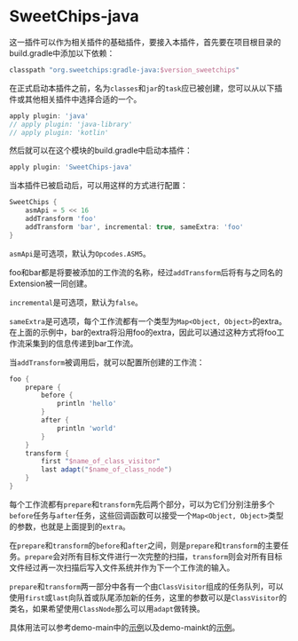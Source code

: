 # SweetChips-java

这一插件可以作为相关插件的基础插件，要接入本插件，首先要在项目根目录的build.gradle中添加以下依赖：

``` groovy
classpath "org.sweetchips:gradle-java:$version_sweetchips"
```

在正式启动本插件之前，名为`classes`和`jar`的`task`应已被创建，您可以从以下插件或其他相关插件中选择合适的一个。

``` groovy
apply plugin: 'java'
// apply plugin: 'java-library'
// apply plugin: 'kotlin'
```

然后就可以在这个模块的build.gradle中启动本插件：

``` groovy
apply plugin: 'SweetChips-java'
```

当本插件已被启动后，可以用这样的方式进行配置：

``` groovy
SweetChips {
    asmApi = 5 << 16
    addTransform 'foo'
    addTransform 'bar', incremental: true, sameExtra: 'foo'
}
```

`asmApi`是可选项，默认为`Opcodes.ASM5`。

foo和bar都是将要被添加的工作流的名称，经过`addTransform`后将有与之同名的Extension被一同创建。

`incremental`是可选项，默认为`false`。

`sameExtra`是可选项，每个工作流都有一个类型为`Map<Object, Object>`的extra。在上面的示例中，bar的extra将沿用foo的extra，因此可以通过这种方式将foo工作流采集到的信息传递到bar工作流。

当`addTransform`被调用后，就可以配置所创建的工作流：

``` groovy
foo {
    prepare {
        before {
            println 'hello'
        }
        after {
            println 'world'
        }
    }
    transform {
        first "$name_of_class_visitor"
        last adapt("$name_of_class_node")
    }
}
```

每个工作流都有`prepare`和`transform`先后两个部分，可以为它们分别注册多个`before`任务与`after`任务，这些回调函数可以接受一个`Map<Object, Object>`类型的参数，也就是上面提到的`extra`。

在`prepare`和`transform`的`before`和`after`之间，则是`prepare`和`transform`的主要任务。`prepare`会对所有目标文件进行一次完整的扫描，`transform`则会对所有目标文件经过再一次扫描后写入文件系统并作为下一个工作流的输入。

`prepare`和`transform`两一部分中各有一个由`ClassVisitor`组成的任务队列，可以使用`first`或`last`向队首或队尾添加新的任务，这里的参数可以是`ClassVisitor`的类名，如果希望使用`ClassNode`那么可以用`adapt`做转换。

具体用法可以参考demo-main中的[示例](../demo-main/config/plugin.gradle)以及demo-mainkt的[示例](../demo-mainkt/config/plugin.gradle)。
